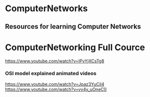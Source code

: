 # ComputerNetworks
## Resources for learning Computer Networks

# ComputerNetworking Full Cource
https://www.youtube.com/watch?v=IPvYjXCsTg8

### OSI model explained animated videos 
https://www.youtube.com/watch?v=Jpaz3YuCil4                                                                                                                           
https://www.youtube.com/watch?v=vv4y_uOneC0
